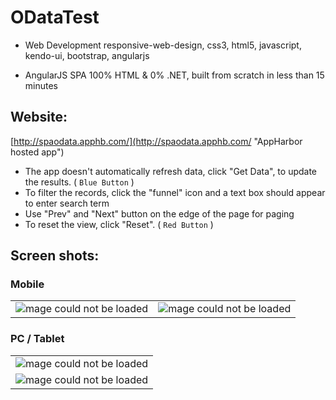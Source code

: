 # ODataTest

- Web Development responsive-web-design, css3, html5, javascript, kendo-ui, bootstrap, angularjs

- AngularJS SPA 100% HTML & 0% .NET, built  from scratch in less than 15 minutes

## Website: 

[http://spaodata.apphb.com/](http://spaodata.apphb.com/ "AppHarbor hosted app")

- The app doesn't automatically refresh data, click "Get Data", to update the results. ( `Blue Button` )
- To filter the records, click the "funnel" icon and a text box should appear to enter search term
- Use "Prev" and "Next" button on the edge of the page for paging
- To reset the view, click "Reset". ( `Red Button` )




## Screen shots:

### Mobile
<table>
<tr>
<td>
<!-- ![Image could not be loaded](http://i.imgur.com/3c1Tepu.png) -->
<img src="http://i.imgur.com/3c1Tepu.png" alt="mage could not be loaded">
</td>
<td>
<!-- ![Image could not be loaded](http://i.imgur.com/nDmeQOb.png) -->
<img src="http://i.imgur.com/nDmeQOb.png" alt="mage could not be loaded">
</td>
</tr>
</table>


### PC / Tablet


<table>
<tr>
<td>
<!-- ![Image could not be loaded](http://i.imgur.com/V3YXsOq.png) -->
<img src="http://i.imgur.com/V3YXsOq.png" alt="mage could not be loaded">
</td>
</tr>
<tr>
<td>
<!-- ![Image could not be loaded](http://i.imgur.com/j5r7pCG.png ) -->
<img src="http://i.imgur.com/j5r7pCG.png" alt="mage could not be loaded">
</td>
</tr>
</table>

